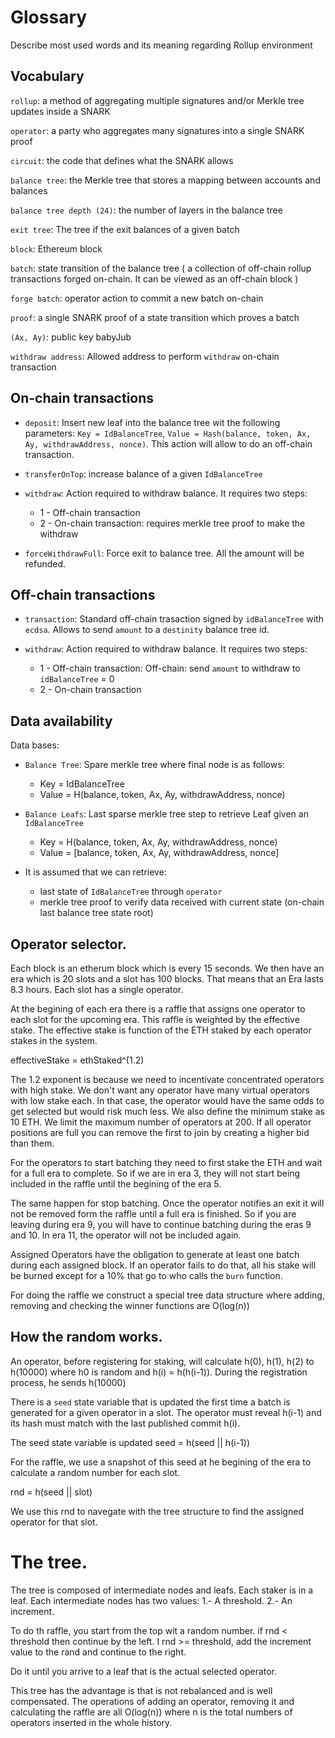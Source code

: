 # Glossary
Describe most used words and its meaning regarding Rollup environment

## Vocabulary
`rollup`: a method of aggregating multiple signatures and/or Merkle tree updates inside a SNARK

`operator`: a party who aggregates many signatures into a single SNARK proof

`circuit`: the code that defines what the SNARK allows

`balance tree`: the Merkle tree that stores a mapping between accounts and balances

`balance tree depth (24)`: the number of layers in the balance tree

`exit tree`: The tree if the exit balances of a given batch

`block`: Ethereum block

`batch`: state transition of the balance tree ( a collection of off-chain rollup transactions forged on-chain. It can be viewed as an off-chain block )

`forge batch`: operator action to commit a new batch on-chain

`proof`: a single SNARK proof of a state transition which proves a batch

`(Ax, Ay)`: public key babyJub

`withdraw address`: Allowed address to perform `withdraw` on-chain transaction

## On-chain transactions

- `deposit`: Insert new leaf into the balance tree wit the following parameters: `Key = IdBalanceTree`, `Value = Hash(balance, token, Ax, Ay, withdrawAddress, nonce)`. This action will allow to do an off-chain transaction.

- `transferOnTop`: increase balance of a given `IdBalanceTree`

- `withdraw`: Action required to withdraw balance. It requires two steps: 
  - 1 - Off-chain transaction
  - 2 - On-chain transaction: requires merkle tree proof to make the withdraw

- `forceWithdrawFull`: Force exit to balance tree. All the amount will be refunded.

## Off-chain transactions

- `transaction`: Standard off-chain trasaction signed by `idBalanceTree` with `ecdsa`. Allows to send `amount` to a `destinity` balance tree id.

- `withdraw`: Action required to withdraw balance. It requires two steps: 
  - 1 - Off-chain transaction: Off-chain: send `amount` to withdraw to `idBalanceTree` = 0
  - 2 - On-chain transaction

## Data availability
Data bases:
- `Balance Tree`: Spare merkle tree where final node is as follows:
  - Key = IdBalanceTree
  - Value = H(balance, token, Ax, Ay, withdrawAddress, nonce)
- `Balance Leafs`: Last sparse merkle tree step to retrieve Leaf given an `IdBalanceTree`
  - Key = H(balance, token, Ax, Ay, withdrawAddress, nonce)
  - Value = [balance, token, Ax, Ay, withdrawAddress, nonce]

- It is assumed that we can retrieve:
  - last state of `IdBalanceTree` through `operator`
  - merkle tree proof to verify data received with current state (on-chain last balance tree state root)

## Operator selector.

Each block is an etherum block which is every 15 seconds. We then have an era which is 20 slots and a slot has 100 blocks. That means that an Era lasts 8.3 hours. Each slot has a single operator. 

At the begining of each era there is a raffle that assigns one operator to each slot for the upcoming era. This raffle is weighted by the effective stake. The effective stake is function of the ETH staked by each operator stakes in the system.

effectiveStake = ethStaked^(1.2)

The 1.2 exponent is because we need to incentivate concentrated operators with high stake. We don't want any operator have many virtual operators with low stake each. In that case, the operator would have the same odds to get selected but would risk much less. We also define the minimum stake as 10 ETH. We limit the maximum number of operators at 200. If all operator positions are full you can remove the first to join by creating a higher bid than them. 

For the operators to start batching they need to first stake the ETH and wait for a full era to complete. So if we are in era 3, they will not start being included in the raffle until the begining of the era 5.

The same happen for stop batching.  Once the operator notifies an exit it will not be removed form the raffle until a full era is finished.  So if you are leaving during era 9, you will have to continue batching during the eras 9 and 10. In era 11, the operator will not be included again.

Assigned Operators have the obligation to generate at least one batch during each assigned block.  If an operator fails to do that, all his stake will be burned except for a 10% that go to who calls the `burn` function.

For doing the raffle we construct a special tree data structure where adding, removing and checking the winner functions are O(log(n))

## How the random works.

An operator, before registering for staking, will calculate h(0), h(1), h(2) to h(10000) where h0 is random and h(i) = h(h(i-1)). During the registration process, he sends h(10000)

There is a `seed` state variable that is updated the first time a batch is generated for a given operator in a slot. The operator must reveal h(i-1) and its hash must match with the last published commit h(i).

The seed state variable is updated seed = h(seed || h(i-1))

For the raffle, we use a snapshot of this seed at he begining of the era to calculate a random number for each slot.

rnd = h(seed || slot)

We use this rnd to navegate with the tree structure to find the assigned operator for that slot.

The tree.
=========

The tree is composed of intermediate nodes and leafs.  Each staker is in a leaf. Each intermediate nodes has two values:
1.- A threshold.
2.- An increment.

To do th raffle, you start from the top wit a random number.  if rnd < threshold then continue by the left. I rnd >= threshold, add the increment value to the rand and continue to the right.

Do it until you arrive to a leaf that is the actual selected operator.

This tree has the advantage is that is not rebalanced and is well compensated.
The operations of adding an operator, removing it and calculating the raffle are all O(log(n)) where n is the total numbers of operators inserted in the whole history.

